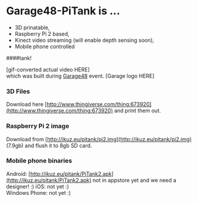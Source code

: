 # Garage48-PiTank is ...
* 3D prinatable,
* Raspberry Pi 2 based,
* Kinect video streaming (will enable depth sensing soon),
* Mobile phone controlled

####tank!

[gif-converted actual video HERE]  
which was built during [Garage48](www.garage48.org) event. [Garage logo HERE]

### 3D Files
Download here [http://www.thingiverse.com/thing:673920](http://www.thingiverse.com/thing:673920) and print them out.

### Raspberry Pi 2 image
Download from [http://ikuz.eu/pitank/pi2.img](http://ikuz.eu/pitank/pi2.img) (7.9gb) and flush it to 8gb SD card.

### Mobile phone binaries
Android: [http://ikuz.eu/pitank/PiTank2.apk](http://ikuz.eu/pitank/PiTank2.apk) not in appstore yet and we need a designer! :)
iOS: not yet :)  
Windows Phone: not yet :)  

